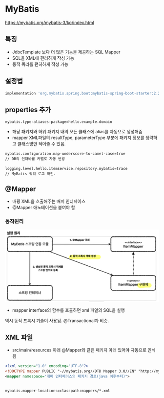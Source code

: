 # MyBatis

https://mybatis.org/mybatis-3/ko/index.html


## 특징
- JdbcTemplate 보다 더 많은 기능을 제공하는 SQL Mapper
- SQL을 XML에 편리하게 작성 가능
- 동적 쿼리를 편히하게 작성 가능

## 설정법
~~~groovy
implementation 'org.mybatis.spring.boot:mybatis-spring-boot-starter:2.2.0'
~~~

## properties 추가
~~~properties
mybatis.type-aliases-package=hello.example.domain
~~~
- 해당 패키지와 하위 패키지 내의 모든 클래스에 alias를 자동으로 생성해줌
- mapper XML파일의 resultType, parameterType 부분에 패키지 정보를 생략하고 클래스명만 적어줄 수 있음.

```properties
mybatis.configuration.map-underscore-to-camel-case=true
// DB의 언더바를 카멜로 자동 변경

logging.level.hello.itemservice.repository.mybatis=trace
// MyBatis 쿼리 로그 확인.
```

## @Mapper
- 매핑 XML을 호출해주는 매퍼 인터페이스
- @Mapper 애노테이션을 붙여야 함

### 동작원리
![mybatis](../../images/DB/mybatismapper.png)
- mapper interface의 함수를 호출하면 xml 파일의 SQL을 실행

역시 동적 프록시 기술이 사용됨.
@Transactional과 비슷.

## XML 파일
- src/main/resources 아래 @Mapper와 같은 패키지 아래 있어야 자동으로 인식됨

~~~xml
<?xml version="1.0" encoding="UTF-8"?>
<!DOCTYPE mapper PUBLIC "-//mybatis.org//DTD Mapper 3.0//EN" "http://mybatis.org/dtd/mybatis-3-mapper.dtd">
<mapper namespace="매퍼 인터페이스의 패키지 경로(java 이후부터)">
~~~


```properties

mybatis.mapper-locations=classpath:mappers/*.xml
```